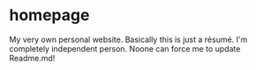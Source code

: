 # homepage
My very own personal website. Basically this is just a résumé. I'm completely independent person. Noone can force me to update Readme.md!
